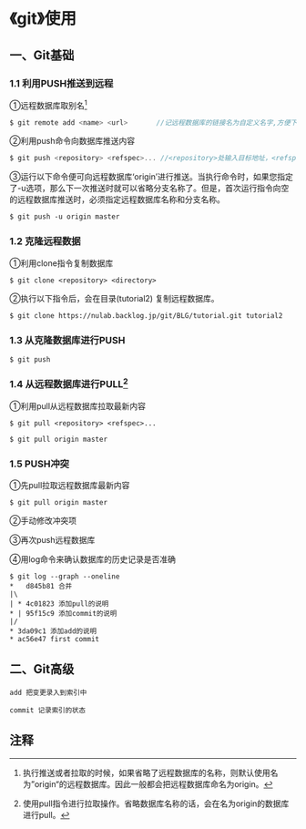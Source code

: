# 《git》使用

## 一、Git基础

### 1.1 利用PUSH推送到远程

①远程数据库取别名[^1]

```c
$ git remote add <name> <url>		//记远程数据库的链接名为自定义名字,方便下次推送
```

②利用push命令向数据库推送内容

```c
$ git push <repository> <refspec>... //<repository>处输入目标地址，<refspec>处指定推送的分支。
```

③运行以下命令便可向远程数据库‘origin’进行推送。当执行命令时，如果您指定了-u选项，那么下一次推送时就可以省略分支名称了。但是，首次运行指令向空的远程数据库推送时，必须指定远程数据库名称和分支名称。

```
$ git push -u origin master
```

### 1.2 克隆远程数据

①利用clone指令复制数据库

```
$ git clone <repository> <directory>
```

②执行以下指令后，会在目录(tutorial2) 复制远程数据库。

```
$ git clone https://nulab.backlog.jp/git/BLG/tutorial.git tutorial2
```

### 1.3 从克隆数据库进行PUSH

```
$ git push
```

### 1.4 从远程数据库进行PULL[^2]

①利用pull从远程数据库拉取最新内容

```
$ git pull <repository> <refspec>...
```

```
$ git pull origin master
```

### 1.5 PUSH冲突

①先pull拉取远程数据库最新内容

```
$ git pull origin master
```

②手动修改冲突项

③再次push远程数据库

④用log命令来确认数据库的历史记录是否准确

```
$ git log --graph --oneline
*   d845b81 合并
|\
| * 4c01823 添加pull的说明
* | 95f15c9 添加commit的说明
|/
* 3da09c1 添加add的说明
* ac56e47 first commit
```



## 二、Git高级

```
add 把变更录入到索引中
```

```
commit 记录索引的状态
```



## 注释

[^1]:执行推送或者拉取的时候，如果省略了远程数据库的名称，则默认使用名为”origin“的远程数据库。因此一般都会把远程数据库命名为origin。
[^2]:使用pull指令进行拉取操作。省略数据库名称的话，会在名为origin的数据库进行pull。
